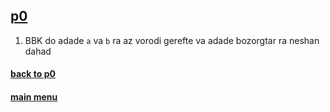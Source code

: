 ## [p0](../)

1. BBK do adade `a` va `b` ra az vorodi gerefte va adade bozorgtar ra neshan dahad

#### [back to p0](../)

#### [main menu](../../)
